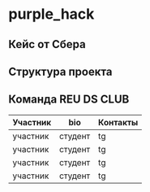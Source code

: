 # purple_hack

## Кейс от Сбера

## Структура проекта

## Команда REU DS CLUB

| Участник   | bio       | Контакты |
|------------|-----------|----------|
| участник   | студент   | tg       |
| участник   | студент   | tg       |
| участник   | студент   | tg       |
| участник   | студент   | tg       |
